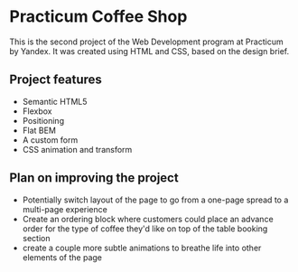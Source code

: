 # Practicum Coffee Shop

This is the second project of the Web Development program at Practicum by Yandex. It was created using HTML and CSS, based on the design brief.

## Project features

* Semantic HTML5
* Flexbox
* Positioning
* Flat BEM
* A custom form
* CSS animation and transform

## Plan on improving the project

- Potentially switch layout of the page to go from a one-page spread to a multi-page experience
- Create an ordering block where customers could place an advance order for the type of coffee they'd like on top of the table booking section
- create a couple more subtle animations to breathe life into other elements of the page
